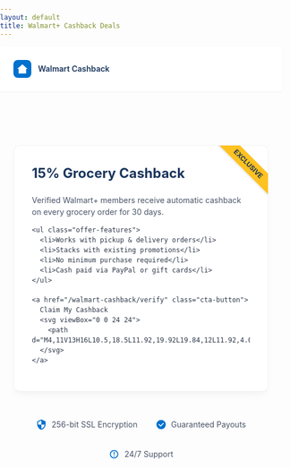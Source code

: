 ```yaml
---
layout: default
title: Walmart+ Cashback Deals
---
```


<style>
  :root {
    --primary: #0071ce;
    --primary-dark: #1a365d;
    --accent: #ffc220;
    --gray-100: #f7fafc;
    --gray-800: #2d3748;
  }
  
  body {
    font-family: 'Inter', system-ui, sans-serif;
    margin: 0;
    padding: 0;
    color: var(--gray-800);
    line-height: 1.5;
  }
  
  .header {
    background: white;
    padding: 24px 0;
    box-shadow: 0 1px 3px rgba(0, 0, 0, 0.05);
    position: relative;
    z-index: 10;
  }
  
  .header-content {
    max-width: 1200px;
    margin: 0 auto;
    padding: 0 24px;
    display: flex;
    justify-content: space-between;
    align-items: center;
  }
  
  .logo {
    display: flex;
    align-items: center;
    gap: 12px;
    font-weight: 600;
    color: var(--primary-dark);
    text-decoration: none;
  }
  
  .logo-svg {
    width: 32px;
    height: 32px;
    background: var(--primary);
    border-radius: 8px;
    display: flex;
    align-items: center;
    justify-content: center;
  }
  
  .logo-svg svg {
    width: 20px;
    height: 20px;
    fill: white;
  }
  
  .container {
    max-width: 800px;
    margin: 0 auto;
    padding: 40px 24px;
  }
  
  .offer-card {
    background: white;
    border-radius: 12px;
    padding: 32px;
    margin-bottom: 32px;
    box-shadow: 0 10px 15px -3px rgba(0, 0, 0, 0.03), 0 4px 6px -2px rgba(0, 0, 0, 0.02);
    border: 1px solid rgba(0, 0, 0, 0.05);
    position: relative;
    overflow: hidden;
  }
  
  .offer-badge {
    position: absolute;
    top: 20px;
    right: -30px;
    background: var(--accent);
    color: var(--primary-dark);
    padding: 4px 32px;
    transform: rotate(45deg);
    font-weight: 700;
    font-size: 12px;
    box-shadow: 0 2px 4px rgba(0, 0, 0, 0.1);
  }
  
  .offer-title {
    color: var(--primary-dark);
    margin-top: 0;
    font-size: 24px;
    font-weight: 700;
  }
  
  .offer-features {
    margin: 24px 0;
    padding: 0;
    list-style: none;
  }
  
  .offer-features li {
    padding: 8px 0;
    position: relative;
    padding-left: 28px;
  }
  
  .offer-features li:before {
    content: "";
    position: absolute;
    left: 0;
    top: 12px;
    width: 16px;
    height: 16px;
    background-image: url("data:image/svg+xml,%3Csvg xmlns='http://www.w3.org/2000/svg' viewBox='0 0 24 24' fill='%230071ce'%3E%3Cpath d='M12,2A10,10 0 0,1 22,12A10,10 0 0,1 12,22A10,10 0 0,1 2,12A10,10 0 0,1 12,2M11,16.5L18,9.5L16.59,8.09L11,13.67L7.91,10.59L6.5,12L11,16.5Z'/%3E%3C/svg%3E");
    background-size: contain;
  }
  
  .cta-button {
    display: inline-flex;
    align-items: center;
    justify-content: center;
    background: var(--primary);
    color: white !important;
    padding: 16px 32px;
    border-radius: 8px;
    text-decoration: none;
    font-weight: 600;
    font-size: 16px;
    transition: all 0.2s;
    border: none;
    cursor: pointer;
    box-shadow: 0 4px 6px rgba(0, 113, 206, 0.2);
    margin-top: 8px;
  }
  
  .cta-button:hover {
    transform: translateY(-2px);
    box-shadow: 0 6px 12px rgba(0, 113, 206, 0.25);
    background: #0065b8;
  }
  
  .cta-button svg {
    margin-left: 8px;
    width: 16px;
    height: 16px;
  }
  
  .trust-badges {
    display: flex;
    justify-content: center;
    gap: 32px;
    margin: 48px 0;
    flex-wrap: wrap;
  }
  
  .trust-badge {
    display: flex;
    align-items: center;
    gap: 8px;
    font-size: 14px;
    color: #4a5568;
  }
  
  .trust-badge svg {
    flex-shrink: 0;
    width: 20px;
    height: 20px;
    fill: var(--primary);
  }
  
  @media (max-width: 640px) {
    .container {
      padding: 24px 16px;
    }
    
    .offer-card {
      padding: 24px 16px;
    }
    
    .trust-badges {
      gap: 24px;
      margin: 32px 0;
    }
  }
</style>

<header class="header">
  <div class="header-content">
    <a href="/walmart-cashback" class="logo">
      <div class="logo-svg">
        <svg viewBox="0 0 24 24">
          <path d="M12,2L1,12H4V22H20V12H23M11,15V18H13V15M15,15V18H17V15M7,15V18H9V15Z"/>
        </svg>
      </div>
      <span>Walmart Cashback</span>
    </a>
  </div>
</header>

<div class="container">
  <div class="offer-card">
    <div class="offer-badge">EXCLUSIVE</div>
    <h2 class="offer-title">15% Grocery Cashback</h2>
    <p style="color: #4a5568;">Verified Walmart+ members receive automatic cashback on every grocery order for 30 days.</p>
    
    <ul class="offer-features">
      <li>Works with pickup & delivery orders</li>
      <li>Stacks with existing promotions</li>
      <li>No minimum purchase required</li>
      <li>Cash paid via PayPal or gift cards</li>
    </ul>
    
    <a href="/walmart-cashback/verify" class="cta-button">
      Claim My Cashback
      <svg viewBox="0 0 24 24">
        <path d="M4,11V13H16L10.5,18.5L11.92,19.92L19.84,12L11.92,4.08L10.5,5.5L16,11H4Z"/>
      </svg>
    </a>
  </div>

  <div class="trust-badges">
    <div class="trust-badge">
      <svg viewBox="0 0 24 24">
        <path d="M12,1L3,5V11C3,16.55 6.84,21.74 12,23C17.16,21.74 21,16.55 21,11V5L12,1M12,11.99H19C18.47,16.11 15.72,19.78 12,20.93V12H5V6.3L12,3.19V11.99Z"/>
      </svg>
      <span>256-bit SSL Encryption</span>
    </div>
    <div class="trust-badge">
      <svg viewBox="0 0 24 24">
        <path d="M12,2A10,10 0 0,1 22,12A10,10 0 0,1 12,22A10,10 0 0,1 2,12A10,10 0 0,1 12,2M11,16.5L18,9.5L16.59,8.09L11,13.67L7.91,10.59L6.5,12L11,16.5Z"/>
      </svg>
      <span>Guaranteed Payouts</span>
    </div>
    <div class="trust-badge">
      <svg viewBox="0 0 24 24">
        <path d="M12,3C16.97,3 21,7.03 21,12C21,16.97 16.97,21 12,21C7.03,21 3,16.97 3,12C3,7.03 7.03,3 12,3M12,5C8.14,5 5,8.14 5,12C5,15.86 8.14,19 12,19C15.86,19 19,15.86 19,12C19,8.14 15.86,5 12,5M13,17H11V15H13V17M13,13H11V7H13V13Z"/>
      </svg>
      <span>24/7 Support</span>
    </div>
  </div>
</div>
<script>
// Show confirmation if coming from CPAGrip
if(new URLSearchParams(window.location.search).has('verified')) {
  document.body.innerHTML = `
    <div style="text-align:center; padding:40px; font-family:Arial">
      <h2 style="color:#0071ce;">✅ Verification Successful!</h2>
      <p>Your Walmart+ cashback is now active.</p>
      <a href="/walmart-cashback" style="color:#0071ce;">← Back to Offers</a>
    </div>
  `;
}
</script>
